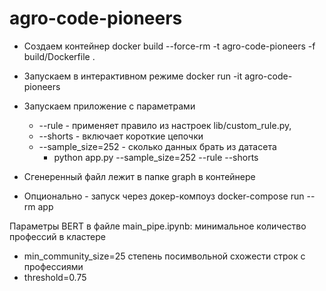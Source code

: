 # agro-code-pioneers

- Создаем контейнер
docker build --force-rm -t agro-code-pioneers -f build/Dockerfile .

- Запускаем в интерактивном режиме
docker run -it agro-code-pioneers

- Запускаем приложение с параметрами
  - --rule - применяет правило из настроек lib/custom_rule.py, 
  - --shorts - включает короткие цепочки
  - --sample_size=252 - сколько данных брать из датасета
    - python app.py --sample_size=252 --rule --shorts

- Сгенеренный файл лежит в папке graph в контейнере

- Опционально - запуск через докер-компоуз
docker-compose run --rm app


Параметры BERT в файле main_pipe.ipynb:
минимальное количество профессий в кластере
- min_community_size=25
степень посимвольной схожести строк с профессиями
- threshold=0.75